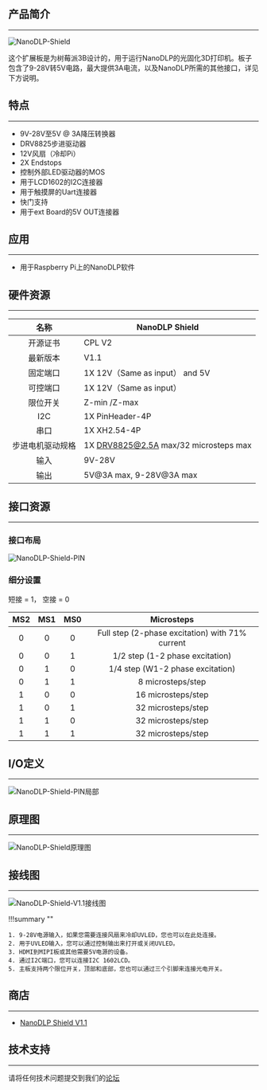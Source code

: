 ## 产品简介

---

![NanoDLP-Shield](images/NanoDLP-Shield.jpg)

这个扩展板是为树莓派3B设计的，用于运行NanoDLP的光固化3D打印机。板子包含了9-28V转5V电路，最大提供3A电流，以及NanoDLP所需的其他接口，详见下方说明。

## 特点
---

- 9V-28V至5V @ 3A降压转换器
- DRV8825步进驱动器
- 12V风扇（冷却Pi）
- 2X Endstops
- 控制外部LED驱动器的MOS
- 用于LCD1602的I2C连接器
- 用于触摸屏的Uart连接器
- 快门支持
- 用于ext Board的5V OUT连接器

## 应用
---

- 用于Raspberry Pi上的NanoDLP软件

## 硬件资源
---

名称	                    |  NanoDLP Shield 
:------------:|-------------
开源证书	            |   CPL V2
最新版本              |   V1.1
固定端口              |	1X  12V（Same as input） and 5V
可控端口              |	1X 12V（Same as input）
限位开关              |	Z-min /Z-max
I2C                     	|   1X PinHeader-4P
串口                  	|   1X XH2.54-4P
步进电机驱动规格|   1X DRV8825@2.5A max/32 microsteps max
输入	                    |   9V-28V
输出                    	|   5V@3A max, 9-28V@3A max

## 接口资源
---

### 接口布局

![NanoDLP-Shield-PIN](images/NanoDLP-Shield-PIN.png)

### 细分设置

短接 = 1， 空接 = 0 

MS2|MS1|MS0|Microsteps
:---:|:---:|:---:|:---:
0| 0| 0|Full step (2-phase excitation) with 71% current
0| 0| 1|1/2 step (1-2 phase excitation)
0| 1| 0|1/4 step (W1-2 phase excitation)
0| 1| 1|8 microsteps/step
1| 0| 0|16 microsteps/step
1| 0| 1|32 microsteps/step
1| 1| 0|32 microsteps/step
1| 1|1 |32 microsteps/step



## I/O定义
---

![NanoDLP-Shield-PIN局部](images/NanoDLP-Shield-PIN局部.png)

## 原理图
---

![NanoDLP-Shield原理图](images/NanoDLP-Shield原理图.jpg)

## 接线图
---

![NanoDLP-Shield-V1.1接线图](images/NanoDLP-Shield-V1.1接线图.png)

!!!summary ""

    1. 9-28V电源输入，如果您需要连接风扇来冷却UVLED，您也可以在此处连接。
    2. 用于UVLED输入，您可以通过控制输出来打开或关闭UVLED。
    3. HDMI到MIPI板或其他需要5V电源的设备。
    4. 通过I2C端口，您可以连接I2C 1602LCD。
    5. 主板支持两个限位开关，顶部和底部，您也可以通过三个引脚来连接光电开关。

## 商店
---

- [NanoDLP Shield V1.1](https://www.aliexpress.com/store/product/NanoDLP-Shield-V1-1-Expansion-Board-With-DRV8825-Controled-MOS-For-Raspberry-Pi-3B-And-NanoDLP/3480083_32885581951.html)

## 技术支持
---

请将任何技术问题提交到我们的[论坛](http://forum.fysetc.com/)
